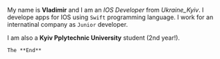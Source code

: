 My name is **Vladimir** and I am an _IOS Developer_ from _Ukraine_Kyiv_. I develope apps for IOS using `Swift` programming language. I work for an internatinal company as `Junior` developer.

I am also a **Kyiv Pplytechnic University** student (2nd year!).

```
The **End**
```